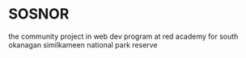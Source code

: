 # SOSNOR
the community project in web dev program at red academy for south okanagan similkameen national park reserve